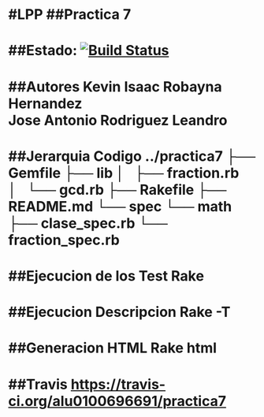 #LPP
##Practica 7
=============
##Estado: [![Build Status](https://travis-ci.org/alu0100696691/practica7.png?branch=development)](https://travis-ci.org/alu0100696691/practica7)
=============
##Autores
	Kevin Isaac Robayna Hernandez  
	Jose Antonio Rodriguez Leandro
=============
##Jerarquia Codigo
../practica7
├── Gemfile
├── lib
│   ├── fraction.rb
│   └── gcd.rb
├── Rakefile
├── README.md
└── spec
    └── math
        ├── clase_spec.rb
        └── fraction_spec.rb
=============
##Ejecucion de los Test
        Rake
=============
##Ejecucion Descripcion
        Rake -T
=============
##Generacion HTML
        Rake html
=============
##Travis
https://travis-ci.org/alu0100696691/practica7
=============
